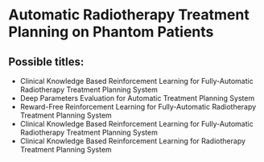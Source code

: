# Automatic Radiotherapy Treatment Planning on Phantom Patients

## Possible titles:
- Clinical Knowledge Based Reinforcement Learning for Fully-Automatic Radiotherapy Treatment Planning System
- Deep Parameters Evaluation for Automatic Treatment Planning System
- Reward-Free Reinforcement Learning for Fully-Automatic Radiotherapy Treatment Planning System
- Clinical Knowledge Based Reinforcement Learning for Fully-Automatic Radiotherapy Treatment Planning System
- Clinical Knowledge Based Reinforcement Learning for Radiotherapy Treatment Planning System
